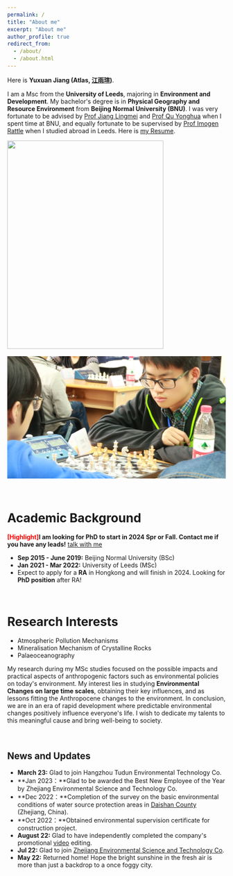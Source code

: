 ```yaml
---
permalink: /
title: "About me"
excerpt: "About me"
author_profile: true
redirect_from: 
  - /about/
  - /about.html
---
```


Here is **Yuxuan Jiang (Atlas, [江雨瑄](https://jiangyuxuan.com/file/江雨瑄简历.pdf))**.

I am a Msc from the **University of Leeds**, majoring in **Environment and Development**. My bachelor's degree is in **Physical Geography and Resource Environment** from **Beijing Normal University (BNU)**. I was very fortunate to be advised by [Prof Jiang Lingmei](http://www.slrss.cn/sourcedb_slrss_cas/kydw/yjy/202006/t20200628_566012.html) and [Prof Qu Yonghua](http://www.slrss.cn/sourcedb_slrss_cas/kydw/fyjy/202006/t20200628_566005.html) when I spent time at BNU, and equally fortunate to be supervised by [Prof Imogen Rattle](https://environment.leeds.ac.uk/see/staff/8918/dr-imogen-rattle) when I studied abroad in Leeds. Here is [my Resume](https://jiangyuxuan.com/file/ResumeYuxuanJiang.pdf).

<img src="https://yuxuanjiangmax.github.io/Yuxuan Jiang.jpg" class="floatpic" width="360" height="480">

![Atlas is what I want to be](/images/chess.jpg)

<br>

Academic Background
======
**<font color='red'>[Highlight]</font>I am looking for PhD to start in 2024 Spr or Fall. Contact me if you have any leads!** [talk with me](so0729vane@126.com)

- **Sep 2015 - June 2019:** Beijing Normal University (BSc)
- **Jan 2021 - Mar 2022:** University of Leeds (MSc)
- Expect to apply for a **RA** in Hongkong and will finish in 2024. Looking for **PhD position** after RA!

<br>

Research Interests
======
- Atmospheric Pollution Mechanisms
- Mineralisation Mechanism of Crystalline Rocks
- Palaeoceanography

My research during my MSc studies focused on the possible impacts and practical aspects of anthropogenic factors such as environmental policies on today's environment. My interest lies in studying **Environmental Changes on large time scales**, obtaining their key influences, and as lessons fitting the Anthropocene changes to the environment. In conclusion, we are in an era of rapid development where predictable environmental changes positively influence everyone's life. I wish to dedicate my talents to this meaningful cause and bring well-being to society.

<br>

## News and Updates

- **March 23:** Glad to join Hangzhou Tudun Environmental Technology Co.
- **Jan 2023：**Glad to be awarded the Best New Employee of the Year by Zhejiang Environmental Science and Technology Co.
- **Dec 2022：**Completion of the survey on the basic environmental conditions of water source protection areas in [Daishan County](https://baike.baidu.com/item/%E5%B2%B1%E5%B1%B1%E5%8E%BF/6792495) (Zhejiang, China).
- **Oct 2022：**Obtained environmental supervision certificate for construction project.
- **August 22:** Glad to have independently completed the company's promotional [video](https://www.bilibili.com/video/BV1vG411H7jJ/?spm_id_from=333.999.0.0&vd_source=e138d36a71c4a6d180d5b0a155b9bc28) editing.
- **Jul 22:** Glad to join [Zhejiang Environmental Science and Technology Co](https://www.zjshjkj.com/).
- **May 22:** Returned home! Hope the bright sunshine in the fresh air is more than just a backdrop to a once foggy city.
